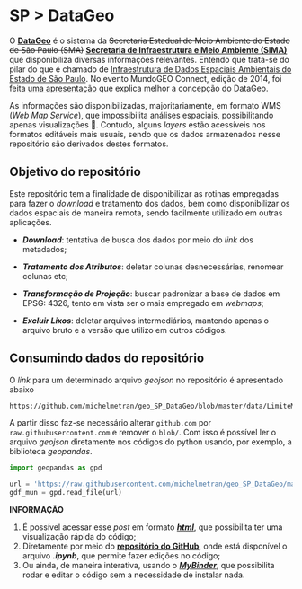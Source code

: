 # SP > DataGeo



O [**DataGeo**](http://datageo.ambiente.sp.gov.br/) é o sistema da ~~Secretaria Estadual de Meio Ambiente do Estado de São Paulo (SMA)~~ [**Secretaria de Infraestrutura e Meio Ambiente (SIMA)**](https://www.infraestruturameioambiente.sp.gov.br) que disponibiliza diversas informações relevantes. Entendo que trata-se do pilar do que é chamado de <u>Infraestrutura de Dados Espaciais Ambientais do Estado de São Paulo</u>. No evento MundoGEO Connect, edição de 2014, foi feita [uma apresentação](https://mundogeoconnect.com/2014/arquivos/palestras/9_mai-a-arlete-ohata.pdf) que explica melhor a concepção do DataGeo.

As informações são disponibilizadas, majoritariamente, em formato WMS (*Web Map Service*), que impossibilita análises espaciais, possibilitando apenas visualizações :poop:. Contudo, alguns *layers* estão acessíveis nos formatos editáveis mais usuais, sendo que os dados armazenados nesse repositório são derivados destes formatos.


## Objetivo do repositório

Este repositório tem a finalidade de disponibilizar as rotinas empregadas para fazer o *download* e tratamento dos dados, bem como disponibilizar os dados espaciais de maneira remota, sendo facilmente utilizado em outras aplicações.


- ***Download***: tentativa de busca dos dados por meio do *link* dos metadados;

- ***Tratamento dos Atributos***: deletar colunas desnecessárias, renomear colunas etc;

- ***Transformação de Projeção***: buscar padronizar a base de dados em EPSG: 4326, tento em vista ser o mais empregado em *webmaps*;

- ***Excluir Lixos***: deletar arquivos intermediários, mantendo apenas o arquivo bruto e a versão que utilizo em outros códigos.



## Consumindo dados do repositório

O *link* para um determinado arquivo *geojson* no repositório é apresentado abaixo

```bash
https://github.com/michelmetran/geo_SP_DataGeo/blob/master/data/LimiteMunicipal.geojson
```

A partir disso faz-se necessário alterar `github.com` por `raw.githubusercontent.com` e remover o `blob/`. Com isso é possível ler o arquivo *geojson* diretamente nos códigos do python usando, por exemplo, a biblioteca *geopandas*.

```python
import geopandas as gpd

url = 'https://raw.githubusercontent.com/michelmetran/geo_SP_DataGeo/master/data/LimiteMunicipal.geojson'
gdf_mun = gpd.read_file(url)
```
<div class="alert alert-info">
<b>INFORMAÇÃO</b><br/>
    <ol>
    <li>É possível acessar esse <i>post</i> em formato <a href="https://rawcdn.githack.com/michelmetran/geo_SP_DataGeo/master/docs/getdata_datageo.html" target="_blank"><i><b>html</b></i></a>, que possibilita ter uma visualização rápida do código;</li>
    <li>Diretamente por meio do <a href="https://github.com/michelmetran/geo_SP_DataGeo" target="_blank"><b>repositório do GitHub</b></a>, onde está disponível o arquivo <i><b>.ipynb</b></i>, que permite fazer edições no código;</li>
    <li>Ou ainda, de maneira interativa, usando o <a href="https://mybinder.org/v2/gh/michelmetran/geo_SP_DataGeo/master" target="_blank"><i><b>MyBinder</b></i></a>, que possibilita rodar e editar o código sem a necessidade de instalar nada.</li>
    </ol>
</div>